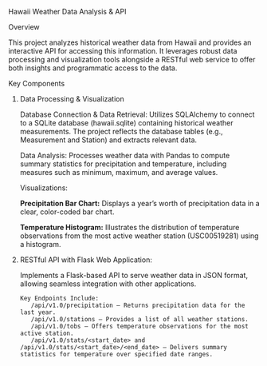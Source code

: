 Hawaii Weather Data Analysis & API

Overview

This project analyzes historical weather data from Hawaii and provides an interactive API for accessing this information. It leverages robust data processing and visualization tools alongside a RESTful web service to offer both insights and programmatic access to the data.

Key Components

1. Data Processing & Visualization

    Database Connection & Data Retrieval:
    Utilizes SQLAlchemy to connect to a SQLite database (hawaii.sqlite) containing historical weather measurements. The project reflects the database tables (e.g., Measurement and Station) and extracts relevant data.

    Data Analysis:
    Processes weather data with Pandas to compute summary statistics for precipitation and temperature, including measures such as minimum, maximum, and average values.
    
    Visualizations:

     **Precipitation Bar Chart:**
     Displays a year’s worth of precipitation data in a clear, color-coded bar chart.

     **Temperature Histogram:**
     Illustrates the distribution of temperature observations from the most active weather station (USC00519281) using a histogram.
   
3. RESTful API with Flask
      Web Application:
   
      Implements a Flask-based API to serve weather data in JSON format, allowing seamless integration with other applications.

       Key Endpoints Include:
          /api/v1.0/precipitation – Returns precipitation data for the last year.
          /api/v1.0/stations – Provides a list of all weather stations.
          /api/v1.0/tobs – Offers temperature observations for the most active station.
          /api/v1.0/stats/<start_date> and /api/v1.0/stats/<start_date>/<end_date> – Delivers summary statistics for temperature over specified date ranges.
